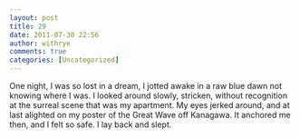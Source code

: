 ```yaml
---
layout: post
title: 29
date: 2011-07-30 22:56
author: withrye
comments: true
categories: [Uncategorized]
---
```

<span id="dropcap">O</span>ne night, I was so lost in a dream, I jotted awake in a raw blue dawn not knowing where I was. I looked around slowly, stricken, without recognition at the surreal scene that was my apartment. My eyes jerked around, and at last alighted on my poster of the Great Wave off Kanagawa. It anchored me then, and I felt so safe. I lay back and slept.
